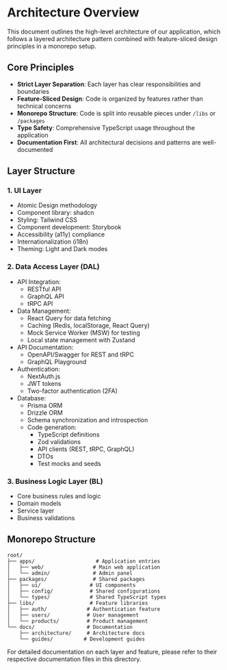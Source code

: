 # Architecture Overview

This document outlines the high-level architecture of our application, which follows a layered architecture pattern combined with feature-sliced design principles in a monorepo setup.

## Core Principles

- **Strict Layer Separation**: Each layer has clear responsibilities and boundaries
- **Feature-Sliced Design**: Code is organized by features rather than technical concerns
- **Monorepo Structure**: Code is split into reusable pieces under `/libs` or `/packages`
- **Type Safety**: Comprehensive TypeScript usage throughout the application
- **Documentation First**: All architectural decisions and patterns are well-documented

## Layer Structure

### 1. UI Layer
- Atomic Design methodology
- Component library: shadcn
- Styling: Tailwind CSS
- Component development: Storybook
- Accessibility (a11y) compliance
- Internationalization (i18n)
- Theming: Light and Dark modes

### 2. Data Access Layer (DAL)
- API Integration:
  - RESTful API
  - GraphQL API
  - tRPC API
- Data Management:
  - React Query for data fetching
  - Caching (Redis, localStorage, React Query)
  - Mock Service Worker (MSW) for testing
  - Local state management with Zustand
- API Documentation:
  - OpenAPI/Swagger for REST and tRPC
  - GraphQL Playground
- Authentication:
  - NextAuth.js
  - JWT tokens
  - Two-factor authentication (2FA)
- Database:
  - Prisma ORM
  - Drizzle ORM
  - Schema synchronization and introspection
  - Code generation:
    - TypeScript definitions
    - Zod validations
    - API clients (REST, tRPC, GraphQL)
    - DTOs
    - Test mocks and seeds

### 3. Business Logic Layer (BL)
- Core business rules and logic
- Domain models
- Service layer
- Business validations

## Monorepo Structure

```
root/
├── apps/                    # Application entries
│   ├── web/                # Main web application
│   └── admin/              # Admin panel
├── packages/               # Shared packages
│   ├── ui/                # UI components
│   ├── config/            # Shared configurations
│   └── types/             # Shared TypeScript types
├── libs/                  # Feature libraries
│   ├── auth/             # Authentication feature
│   ├── users/            # User management
│   └── products/         # Product management
└── docs/                 # Documentation
    ├── architecture/     # Architecture docs
    └── guides/          # Development guides
```

For detailed documentation on each layer and feature, please refer to their respective documentation files in this directory.
